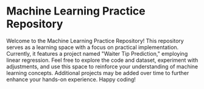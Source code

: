# Machine Learning Practice Repository

Welcome to the Machine Learning Practice Repository! This repository serves as a learning space with a focus on practical implementation. Currently, it features a project named "Waiter Tip Prediction," employing linear regression. Feel free to explore the code and dataset, experiment with adjustments, and use this space to reinforce your understanding of machine learning concepts. Additional projects may be added over time to further enhance your hands-on experience. Happy coding!